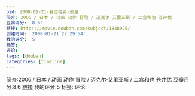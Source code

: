 ```yaml
---
pid: 2008-01-21-看过电影-恶童
简介: 2006 / 日本 / 动画 动作 冒险 / 迈克尔·艾里亚斯 / 二宫和也 苍井优
豆瓣评分: '8.6'
链接: https://movie.douban.com/subject/1848925/
创建时间: '2008-01-21 22:29:54'
我的评分: '5'
标签:
评论:
tags: [douban]
categories: [timeline]
---
```

简介:2006 / 日本 / 动画 动作 冒险 / 迈克尔·艾里亚斯 / 二宫和也 苍井优
豆瓣评分:8.6
[链接](https://movie.douban.com/subject/1848925/)
我的评分:5
标签:
评论:
